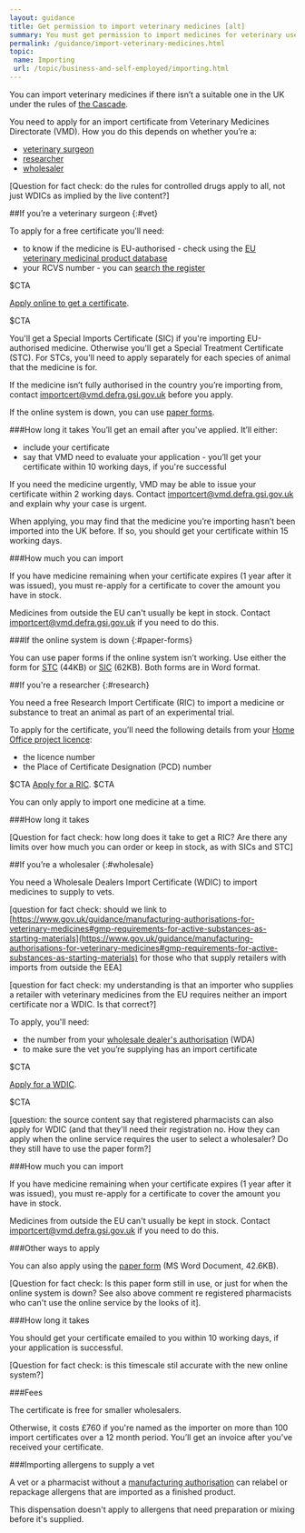 ```yaml
---
layout: guidance
title: Get permission to import veterinary medicines [alt]
summary: You must get permission to import medicines for veterinary use.
permalink: /guidance/import-veterinary-medicines.html
topic:
 name: Importing
 url: /topic/business-and-self-employed/importing.html
---
```

You can import veterinary medicines if there isn’t a suitable one in the UK under the rules of [the Cascade](https://www.gov.uk/guidance/the-cascade-prescribing-unauthorised-medicines).

You need to apply for an import certificate from Veterinary Medicines Directorate (VMD). How you do this depends on whether you’re a:

- [veterinary surgeon](#vet)
- [researcher](#research)
- [wholesaler](#wholesale)

[Question for fact check: do the rules for controlled drugs apply to all, not just WDICs as implied by the live content?]

##If you’re a veterinary surgeon
{:#vet}

To apply for a free certificate you'll need:

- to know if the medicine is EU-authorised - check using the [EU veterinary medicinal product database](http://vet.eudrapharm.eu/vet/welcome.do?selectedStaticLocale.languageCode=en)
- your RCVS number - you can [search the register](http://www.rcvs.org.uk/find-a-surgeon/surgeon)

$CTA

[Apply online to get a certificate](https://www.vmd.defra.gov.uk/sis/default.aspx).

$CTA

You'll get a Special Imports Certificate (SIC) if you're importing EU-authorised medicine. Otherwise you'll get a Special Treatment Certificate (STC). For STCs, you’ll need to apply separately for each species of animal that the medicine is for.

If the medicine isn’t fully authorised in the country you’re importing from, contact <importcert@vmd.defra.gsi.gov.uk> before you apply. 

If the online system is down, you can use [paper forms](#paper-forms).

###How long it takes
You’ll get an email after you've applied. It’ll either:

- include your certificate
- say that VMD need to evaluate your application - you’ll get your certificate within 10 working days, if you're successful

If you need the medicine urgently, VMD may be able to issue your certificate within 2 working days. Contact <importcert@vmd.defra.gsi.gov.uk> and explain why your case is urgent. 

When applying, you may find that the medicine you’re importing hasn’t been imported into the UK before. If so, you should get your certificate within 15 working days.

###How much you can import

If you have medicine remaining when your certificate expires (1 year after it was issued), you must re-apply for a certificate to cover the amount you have in stock.

Medicines from outside the EU can't usually be kept in stock. Contact <importcert@vmd.defra.gsi.gov.uk> if you need to do this.


###If the online system is down
{:#paper-forms}

You can use paper forms if the online system isn’t working. Use either the form for [STC](https://www.gov.uk/government/uploads/system/uploads/attachment_data/file/549418/_630643_Application_Form_SIC.docx) (44KB) or [SIC](https://www.gov.uk/government/uploads/system/uploads/attachment_data/file/549417/_630628_Application_Form_STC.docx) (62KB). Both forms are in Word format.

##If you're a researcher
{:#research}

You need a free Research Import Certificate (RIC) to import a medicine or substance to treat an animal as part of an experimental trial.

To apply for the certificate, you’ll need the following details from your [Home Office project licence](https://www.gov.uk/guidance/research-and-testing-using-animals#applying-for-licences):

- the licence number 
- the Place of Certificate Designation (PCD) number

$CTA
[Apply for a RIC](http://www.vmd.defra.gov.uk/ric/Application.aspx).
$CTA

You can only apply to import one medicine at a time.

###How long it takes

[Question for fact check: how long does it take to get a RIC? Are there any limits over how much you can order or keep in stock, as with SICs and STC]


##If you’re a wholesaler
{:#wholesale}

You need a Wholesale Dealers Import Certificate (WDIC) to import medicines to supply to vets.

[question for fact check: should we link to [https://www.gov.uk/guidance/manufacturing-authorisations-for-veterinary-medicines#gmp-requirements-for-active-substances-as-starting-materials](https://www.gov.uk/guidance/manufacturing-authorisations-for-veterinary-medicines#gmp-requirements-for-active-substances-as-starting-materials) for those who that supply retailers with imports from outside the EEA]

[question for fact check: my understanding is that an importer who supplies a retailer with veterinary medicines from the EU requires neither an import certificate nor a WDIC. Is that correct?]

To apply, you'll need:

- the number from your [wholesale dealer's authorisation](https://www.gov.uk/guidance/apply-for-a-veterinary-medicine-wholesale-dealers-authorisation-wda) (WDA)
- to make sure the vet you’re supplying has an import certificate

$CTA
 
[Apply for a WDIC](https://www.vmd.defra.gov.uk/sis/wdic-application.aspx).

$CTA

[question: the source content say that registered pharmacists can also apply for WDIC (and that they'll need their registration no. How they can apply when the online service requires the user to select a wholesaler? Do they still have to use the paper form?]

###How much you can import

If you have medicine remaining when your certificate expires (1 year after it was issued), you must re-apply for a certificate to cover the amount you have in stock.

Medicines from outside the EU can't usually be kept in stock. Contact <importcert@vmd.defra.gsi.gov.uk> if you need to do this.

###Other ways to apply
 
You can also apply using the [paper form](https://www.gov.uk/government/uploads/system/uploads/attachment_data/file/549415/_630639_Application_Form_WDIC.docx) (MS Word Document, 42.6KB).

[Question for fact check: Is this paper form still in use, or just for when the online system is down? See also above comment re registered pharmacists who can't use the online service by the looks of it].

###How long it takes

You should get your certificate emailed to you within 10 working days, if your application is successful.

[Question for fact check: is this timescale stil accurate with the new online system?]

###Fees

The certificate is free for smaller wholesalers. 

Otherwise, it costs £760 if you're named as the importer on more than 100 import certificates over a 12 month period. You’ll get an invoice after you’ve received your certificate.

###Importing allergens to supply a vet

A vet or a pharmacist without a [manufacturing authorisation](https://www.gov.uk/guidance/apply-for-a-certificate-to-import-a-veterinary-medicine-into-the-uk) can relabel or repackage allergens that are imported as a finished product. 

This dispensation doesn't apply to allergens that need preparation or mixing before it's supplied.
